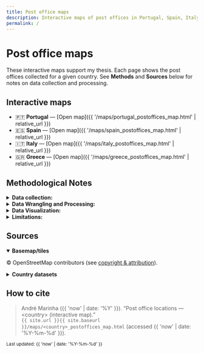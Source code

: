 ```yaml
---
title: Post office maps
description: Interactive maps of post offices in Portugal, Spain, Italy, and Greece, with methods and sources.
permalink: /
---
```


# Post office maps

These interactive maps support my thesis. Each page shows the post offices collected for a given country. See **Methods** and **Sources** below for notes on data collection and processing.

## Interactive maps
- 🇵🇹 **Portugal** — [Open map]({{ '/maps/portugal_postoffices_map.html' | relative_url }})
- 🇪🇸 **Spain** — [Open map]({{ '/maps/spain_postoffices_map.html' | relative_url }})
- 🇮🇹 **Italy** — [Open map]({{ '/maps/italy_postoffices_map.html' | relative_url }})
- 🇬🇷 **Greece** — [Open map]({{ '/maps/greece_postoffices_map.html' | relative_url }})

## Methodological Notes

<details>
  <summary><strong>Data collection:</strong></summary>
  <p>The spatial data on post offices were obtained from OpenStreetMap (OSM), an openly licensed, community-curated geographic database. Specifically, I used the Overpass API, which allows structured queries against OSM. For each of the countries under study—Spain, Italy, Portugal, and Greece—I retrieved all features tagged with amenity=post_office. This tag is the standard OSM classification for physical post office facilities and captures both stand-alone buildings and smaller service points. By relying on OSM rather than official operator registries, I ensured a harmonized, reproducible dataset across multiple countries, accessible without the administrative or licensing constraints of national postal operators.</p>
</details>

<details>
  <summary><strong>Data Wrangling and Processing:</strong></summary>
  <p>The raw OSM data contained three types of geometries: points (nodes), polygons (ways), and multipolygons (relations). To create a consistent point-based dataset, all features were converted to single centroid coordinates (using the out center directive in Overpass for non-point geometries). The resulting dataset included geographic coordinates, OSM IDs, and available metadata such as postal codes, operators, or opening hours. These data were saved in both **GeoJSON** and **GeoPackage** formats for transparency and reusability. For visualization, geometries were projected to EPSG:3857 (Web Mercator), the standard for web mapping, while storage and analysis were conducted in EPSG:4326 (WGS84). Data cleaning steps involved checking for duplicates, validating coordinate ranges, and discarding features without spatial information. A light quality assurance step was also performed by comparing point density in selected urban and rural areas with known post office distributions, confirming broad consistency.</p>
</details>

<details>
  <summary><strong>Data Visualization:</strong></summary>
  <p>In the context of this (small) project, two forms of data visualization were produced. First, the interactive web maps that can be consulted above were created using **Folium**, which leverages Leaflet.js and CartoDB Positron basemaps. These maps allow exploration of individual features through marker popups and were used for inspection and qualitative assessment. Second, high-resolution static maps were generated with GeoPandas, Matplotlib, and Contextily. These outputs were specifically tailored for further inclusion in the body of dissertation, with markers being rendered at a uniform small size to highlight density and distribution, while basemaps were included at moderate zoom levels to provide geographic context.</p>
</details>

<details>
  <summary><strong>Limitations:</strong></summary>
  <p>Taking the OSM route/approach has several inherent limitations that need to be considered. First, OSM is crowdsourced, which means coverage may not be uniform, i.e., metropolitan areas tend to be well mapped, while rural areas may contain gaps or outdated entries. Second, the reliance on the `amenity=post_office` tag can produce discrepancies when compared with official registries. For example, in Portugal, OSM identified **985 post offices**, whereas a manual coding exercise based on the official [CTT website](https://tinyurl.com/36f7v6jz) yielded only **564 branches**. Part of this divergence likely arises from the inclusion in OSM of **“pontos CTT”** (partner outlets hosted in shops or other businesses), which provide limited services — mainly the sending and receiving of letters and parcels — rather than the full suite of services available in official **“balcões”** (CTT branches). Third, the dataset reflects OSM at the date of collection and does not capture subsequent openings, closures, or relocations. Finally, although national operators (Correos, Poste Italiane, CTT Portugal, Hellenic Post) maintain their own lists, these are not always openly accessible in harmonized formats. Despite these caveats, OSM offers a consistent, transparent, and reproducible dataset across multiple countries, making it suitable for comparative geographic analysis, provided the results are interpreted with these differences in mind.</p>
</details> 

## Sources

<details open>
<summary><strong>Basemap/tiles</strong></summary>
<p>© OpenStreetMap contributors (see <a href="https://www.openstreetmap.org/copyright">copyright &amp; attribution</a>).</p>
</details>

<details>
<summary><strong>Country datasets</strong></summary>
<ul>
  <li><strong>Portugal:</strong> <!-- Add source + URL --></li>
  <li><strong>Spain:</strong> <!-- Add source + URL --></li>
  <li><strong>Italy:</strong> <!-- Add source + URL --></li>
  <li><strong>Greece:</strong> <!-- Add source + URL --></li>
</ul>
</details>

## How to cite

> André Marinha ({{ 'now' | date: '%Y' }}). “Post office locations — &lt;country&gt; (interactive map).”  
> <code>{{ site.url }}{{ site.baseurl }}/maps/&lt;country&gt;_postoffices_map.html</code> (accessed {{ 'now' | date: '%Y-%m-%d' }}).

<small>Last updated: {{ 'now' | date: '%Y-%m-%d' }}</small>
